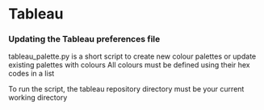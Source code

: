 # Tableau

### Updating the Tableau preferences file
tableau_palette.py is a short script to create new colour palettes or update existing palettes with colours
All colours must be defined using their hex codes in a list

To run the script, the tableau repository directory must be your current working directory
